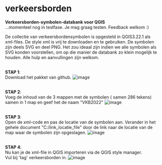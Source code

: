 # verkeersborden
<!--Vicky Verscheijden, gis-specialist voor de stad Tongeren-->

 **Verkeersborden-symbolen-databank voor QGIS** <br>
...momenteel nog in testfase. Je mag graag testen. Feedback welkom :) <br>

De collectie van verkeersbordensymbolen is opgesteld in QGIS3.22.1 als xml-files. De style xml is vrij te downloaden en te gebruiken.
De symbolen zijn deels SVG en deel PNG.
Het zou ideaal zijn indien we alle symbolen als SVG konden voorstellen, om op die manier de databank zo klein mogelijk te houden. Alle hulp en aanvullingen zijn welkom.<br> <br>

**STAP 1**: <br>Download het pakket van github.
![image](https://user-images.githubusercontent.com/32510519/151791172-318c77a6-7652-4af6-bee0-5dbc9326e416.png)
<br><br>

**STAP 2**: <br>Voeg de inhoud van de 3 mappen met de symbolen ( samen 286 tekens) samen in 1 map en geef het de naam "VKB2022"
![image](https://user-images.githubusercontent.com/32510519/151791775-f753972f-9925-41b8-9f25-043331654c5b.png)
<br><br>

**STAP 3**: <br>Open de xml-code en pas de locatie van de symbolen aan. Verander in het gehele document "C:/link_locatie_file" door de link naar de locatie van de map waar de symbolen zijn opgeslagen.
![image](https://user-images.githubusercontent.com/32510519/151792166-50224417-191d-4983-ba85-31f2302eb40e.png)
<br><br>

**STAP 4**: <br>Nu kan je de xml-file in QGIS importeren via de QGIS style manager. <br>
Vul bij 'tag' verkeersborden in.
![image](https://user-images.githubusercontent.com/32510519/151772295-6ba41ba2-7d2b-4a3f-a413-e110a4e10cfe.png)


